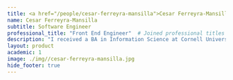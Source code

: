```yaml
---
title: <a href="/people/cesar-ferreyra-mansilla">Cesar Ferreyra-Mansilla</a>
name: Cesar Ferreyra-Mansilla
subtitle: Software Engineer
professional_title: "Front End Engineer"  # Joined professional titles
description: "I received a BA in Information Science at Cornell University. During my time there, I worked as a Software Developer for the university newspaper organization, the Cornell Daily Sun, where I built interactive web pages for news articles. Afterwards, I worked as a software developer at a digital agency based out of New York City, where I built websites and portals for healthcare startups. Outside of programming I like running, cooking, and admiring my indoor plants."
layout: product
academic: 1
image: ./img//cesar-ferreyra-mansilla.jpg
hide_footer: true
---
```

